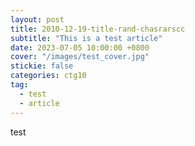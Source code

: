 ```yaml
---
layout: post
title: 2010-12-19-title-rand-chasrarscc
subtitle: "This is a test article"
date: 2023-07-05 10:00:00 +0800
cover: "/images/test_cover.jpg"
stickie: false
categories: ctg10
tag:
  - test
  - article
---
```

test
        